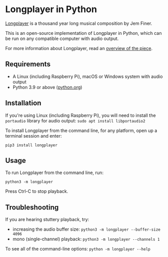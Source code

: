 # Longplayer in Python

[Longplayer](https://longplayer.org/) is a thousand year long musical composition by Jem Finer.

This is an open-source implementation of Longplayer in Python, which can be run on any compatible computer with audio output.

For more information about Longplayer, read an [overview of the piece](https://longplayer.org/about/overview/).

## Requirements

- A Linux (including Raspberry Pi), macOS or Windows system with audio output
- Python 3.9 or above ([python.org](https://www.python.org/downloads/))

## Installation

If you're using Linux (including Raspberry Pi), you will need to install the `portaudio` library for audio output: `sudo apt install libportaudio2`

To install Longplayer from the command line, for any platform, open up a terminal session and enter:

```
pip3 install longplayer
```

## Usage

To run Longplayer from the command line, run:

```
python3 -m longplayer
```

Press Ctrl-C to stop playback.

## Troubleshooting

If you are hearing stuttery playback, try:

- increasing the audio buffer size: `python3 -m longplayer --buffer-size 4096`
- mono (single-channel) playback: `python3 -m longplayer --channels 1`

To see all of the command-line options: `python -m longplayer --help`